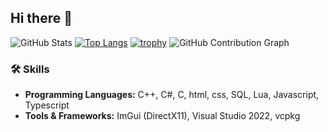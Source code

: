 ## Hi there 👋

![GitHub Stats](https://github-stats-alpha.vercel.app/api?username=Killer4563782&cc=000&tc=fff&ic=fff&bc=000)
[![Top Langs](https://github-readme-stats.vercel.app/api/top-langs/?username=Killer4563782&layout=compact&theme=tokyonight)](https://github.com/anuraghazra/github-readme-stats)
[![trophy](https://github-profile-trophy.vercel.app/?username=Killer4563782&theme=onedark)](https://github.com/ryo-ma/github-profile-trophy)
![GitHub Contribution Graph](https://github-readme-activity-graph.vercel.app/graph?username=Killer4563782&theme=github)

### 🛠️ Skills  
- **Programming Languages:** C++, C#, C, html, css, SQL, Lua, Javascript, Typescript 
- **Tools & Frameworks:** ImGui (DirectX11), Visual Studio 2022, vcpkg  
